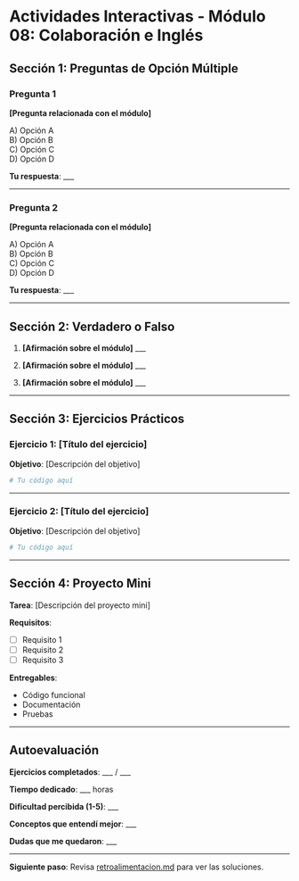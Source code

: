# Actividades Interactivas - Módulo 08: Colaboración e Inglés

## Sección 1: Preguntas de Opción Múltiple

### Pregunta 1
**[Pregunta relacionada con el módulo]**

A) Opción A  
B) Opción B  
C) Opción C  
D) Opción D

**Tu respuesta**: ___

---

### Pregunta 2
**[Pregunta relacionada con el módulo]**

A) Opción A  
B) Opción B  
C) Opción C  
D) Opción D

**Tu respuesta**: ___

---

## Sección 2: Verdadero o Falso

1. **[Afirmación sobre el módulo]** ___

2. **[Afirmación sobre el módulo]** ___

3. **[Afirmación sobre el módulo]** ___

---

## Sección 3: Ejercicios Prácticos

### Ejercicio 1: [Título del ejercicio]

**Objetivo**: [Descripción del objetivo]

```python
# Tu código aquí


```

---

### Ejercicio 2: [Título del ejercicio]

**Objetivo**: [Descripción del objetivo]

```python
# Tu código aquí


```

---

## Sección 4: Proyecto Mini

**Tarea**: [Descripción del proyecto mini]

**Requisitos**:
- [ ] Requisito 1
- [ ] Requisito 2
- [ ] Requisito 3

**Entregables**:
- Código funcional
- Documentación
- Pruebas

---

## Autoevaluación

**Ejercicios completados**: ___ / ___

**Tiempo dedicado**: ___ horas

**Dificultad percibida (1-5)**: ___

**Conceptos que entendí mejor**: ___

**Dudas que me quedaron**: ___

---

**Siguiente paso**: Revisa [retroalimentacion.md](retroalimentacion.md) para ver las soluciones.
